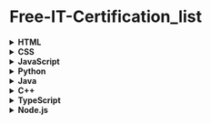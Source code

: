 # Free-IT-Certification_list


 <details><summary> <strong> HTML </strong> </summary>
  
  <ol> 
    <li><a href="">sfdfs</a></li>
  </ol>

</details>
 <details><summary> <strong> CSS </strong> </summary>
<p>
HTML [jhghjgjh](hldfkdfa.com)

</p>
 + [jhghjgjh](hldfkdfa.com)
  
  <ol> 
    <li><a href="">sfdfs</a></li>
  </ol>

</details>
 <details><summary> <strong> JavaScript </strong> </summary>
<p>
HTML [jhghjgjh](hldfkdfa.com)

</p>
 + [jhghjgjh](hldfkdfa.com)
  
  <ol> 
    <li><a href="">sfdfs</a></li>
  </ol>

</details>
 <details><summary> <strong> Python </strong> </summary>
<p>
HTML [jhghjgjh](hldfkdfa.com)

</p>
 + [jhghjgjh](hldfkdfa.com)
  
  <ol> 
    <li><a href="">sfdfs</a></li>
  </ol>

</details>
 <details><summary> <strong> Java </strong> </summary>
<p>
HTML [jhghjgjh](hldfkdfa.com)

</p>
 + [jhghjgjh](hldfkdfa.com)
  
  <ol> 
    <li><a href="">sfdfs</a></li>
  </ol>

</details>
 <details><summary> <strong> C++ </strong> </summary>
<p>
HTML [jhghjgjh](hldfkdfa.com)

</p>
 + [jhghjgjh](hldfkdfa.com)
  
  <ol> 
    <li><a href="">sfdfs</a></li>
  </ol>

</details>
 <details><summary> <strong> TypeScript </strong> </summary>
<p>
HTML [jhghjgjh](hldfkdfa.com)

</p>
 + [jhghjgjh](hldfkdfa.com)
  
  <ol> 
    <li><a href="">sfdfs</a></li>
  </ol>

</details>


 <details><summary> <strong> Node.js </strong> </summary>
<p>
HTML [jhghjgjh](hldfkdfa.com)

</p>
 + [jhghjgjh](hldfkdfa.com)
  
  <ol> 
    <li><a href="">sfdfs</a></li>
  </ol>

</details>

